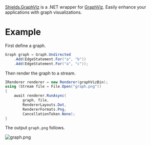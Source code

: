 [GraphViz]: http://www.graphviz.org/
[Shields.GraphViz]: https://www.nuget.org/packages/Shields.GraphViz

[Shields.GraphViz][] is a .NET wrapper for [GraphViz][]. Easily enhance your applications with graph visualizations.

# Example

First define a graph.

```csharp
Graph graph = Graph.Undirected
    .Add(EdgeStatement.For("a", "b"))
    .Add(EdgeStatement.For("a", "c"));
```

Then render the graph to a stream.

```csharp
IRenderer renderer = new Renderer(graphVizBin);
using (Stream file = File.Open("graph.png"))
{
    await renderer.RunAsync(
        graph, file,
        RendererLayouts.Dot,
        RendererFormats.Png,
        CancellationToken.None);
}
```

The output `graph.png` follows.

![graph.png](http://i.imgur.com/NjlQROO.png)
